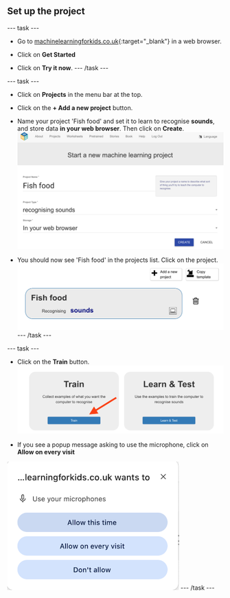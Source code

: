 ## Set up the project

--- task ---
+ Go to [machinelearningforkids.co.uk](https://machinelearningforkids.co.uk/){:target="_blank"} in a web browser. 

+ Click on **Get Started**

+ Click on **Try it now**.
--- /task ---

--- task ---
+ Click on **Projects** in the menu bar at the top.

+ Click on the **+ Add a new project** button.

+ Name your project 'Fish food' and set it to learn to recognise **sounds**, and store data **in your web browser**. Then click on **Create**.
![Creating a project](images/create-project.png)

+ You should now see 'Fish food' in the projects list. Click on the project.
![Project list with Fish food listed](images/projects-list.png)
--- /task ---

--- task ---
+ Click on the **Train** button.
![Project main menu](images/project-train.png)

+ If you see a popup message asking to use the microphone, click on **Allow on every visit**

![Allow the microphone](images/allow-microphone.png)
--- /task ---



